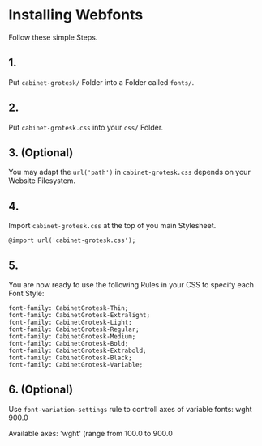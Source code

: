 # Installing Webfonts
Follow these simple Steps.

## 1.
Put `cabinet-grotesk/` Folder into a Folder called `fonts/`.

## 2.
Put `cabinet-grotesk.css` into your `css/` Folder.

## 3. (Optional)
You may adapt the `url('path')` in `cabinet-grotesk.css` depends on your Website Filesystem.

## 4.
Import `cabinet-grotesk.css` at the top of you main Stylesheet.

```
@import url('cabinet-grotesk.css');
```

## 5.
You are now ready to use the following Rules in your CSS to specify each Font Style:
```
font-family: CabinetGrotesk-Thin;
font-family: CabinetGrotesk-Extralight;
font-family: CabinetGrotesk-Light;
font-family: CabinetGrotesk-Regular;
font-family: CabinetGrotesk-Medium;
font-family: CabinetGrotesk-Bold;
font-family: CabinetGrotesk-Extrabold;
font-family: CabinetGrotesk-Black;
font-family: CabinetGrotesk-Variable;

```
## 6. (Optional)
Use `font-variation-settings` rule to controll axes of variable fonts:
wght 900.0

Available axes:
'wght' (range from 100.0 to 900.0

